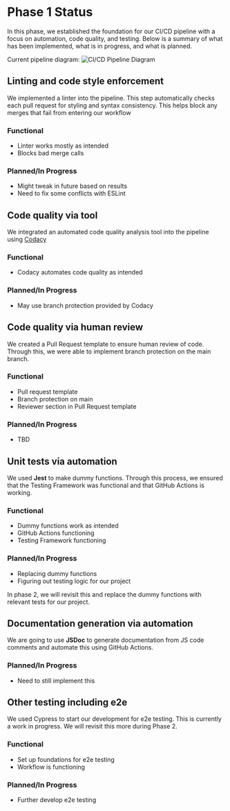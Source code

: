 # Phase 1 Status
In this phase, we established the foundation for our CI/CD pipeline with a focus on automation, code quality, and testing. Below is a summary of what has been implemented, what is in progress, and what is planned.

Current pipeline diagram: ![CI/CD Pipeline Diagram](cipipeline/phase1.png)

## Linting and code style enforcement
We implemented a linter into the pipeline. This step automatically checks each pull request for styling and syntax consistency. This helps block any merges that fail from entering our workflow

### Functional
- Linter works mostly as intended
- Blocks bad merge calls

### Planned/In Progress
- Might tweak in future based on results
- Need to fix some conflicts with ESLint

## Code quality via tool
We integrated an automated code quality analysis tool into the pipeline using [Codacy](https://www.codacy.com/)

### Functional
- Codacy automates code quality as intended

### Planned/In Progress
- May use branch protection provided by Codacy

## Code quality via human review
We created a Pull Request template to ensure human review of code. Through this, we were able to implement branch protection on the main branch.

### Functional
- Pull request template
- Branch protection on main
- Reviewer section in Pull Request template 

### Planned/In Progress
- TBD

## Unit tests via automation
We used **Jest** to make dummy functions. Through this process, we ensured that the Testing Framework was functional and that GitHub Actions is working.

### Functional
- Dummy functions work as intended
- GitHub Actions functioning
- Testing Framework functioning

### Planned/In Progress
- Replacing dummy functions
- Figuring out testing logic for our project

In phase 2, we will revisit this and replace the dummy functions with relevant tests for our project.

## Documentation generation via automation
We are going to use **JSDoc** to generate documentation from JS code comments and automate this using GitHub Actions.

### Planned/In Progress
- Need to still implement this

## Other testing including e2e 
We used Cypress to start our development for e2e testing. This is currently a work in progress. We will revisit this more during Phase 2.

### Functional
- Set up foundations for e2e testing
- Workflow is functioning 

### Planned/In Progress
- Further develop e2e testing


